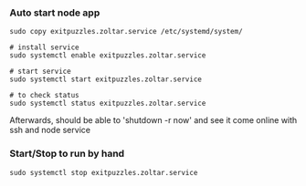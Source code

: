 ### Auto start node app
```
sudo copy exitpuzzles.zoltar.service /etc/systemd/system/

# install service
sudo systemctl enable exitpuzzles.zoltar.service

# start service
sudo systemctl start exitpuzzles.zoltar.service

# to check status
sudo systemctl status exitpuzzles.zoltar.service

```

Afterwards, should be able to 'shutdown -r now' and see it come online with ssh and node service

### Start/Stop to run by hand
```
sudo systemctl stop exitpuzzles.zoltar.service
```